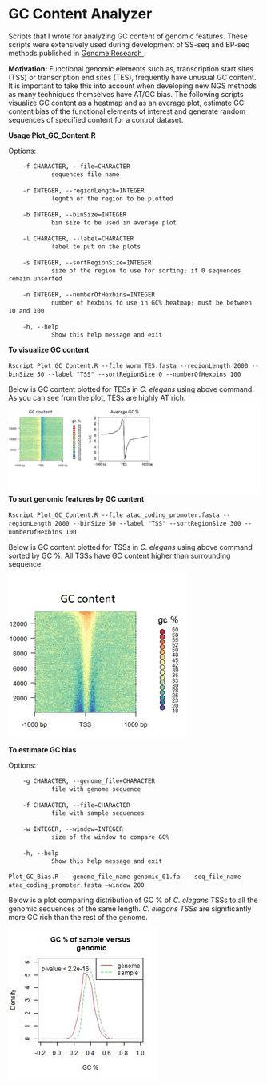 # GC Content Analyzer
Scripts that I wrote for analyzing GC content of genomic features. These scripts were extensively used during development of SS-seq and BP-seq methods published in [ Genome Research ](https://genome.cshlp.org/content/early/2021/06/24/gr.270082.120).

**Motivation:** Functional genomic elements such as, transcription start sites (TSS) or transcription end sites (TES), frequently have unusual GC content. It is important to take this into account when developing new NGS methods as many techniques themselves have AT/GC bias. The following scripts visualize GC content as a heatmap and as an average plot, estimate GC content bias of the functional elements of interest and generate random sequences of specified content for a control dataset.

**Usage Plot_GC_Content.R**

Options:

        -f CHARACTER, --file=CHARACTER
                sequences file name

        -r INTEGER, --regionLength=INTEGER
                legnth of the region to be plotted

        -b INTEGER, --binSize=INTEGER
                bin size to be used in average plot

        -l CHARACTER, --label=CHARACTER
                label to put on the plots

        -s INTEGER, --sortRegionSize=INTEGER
                size of the region to use for sorting; if 0 sequences remain unsorted

        -n INTEGER, --numberOfHexbins=INTEGER
                number of hexbins to use in GC% heatmap; must be between 10 and 100

        -h, --help
                Show this help message and exit

**To visualize GC content**

``Rscript Plot_GC_Content.R --file worm_TES.fasta --regionLength 2000 --binSize 50 --label "TSS" --sortRegionSize 0 --numberOfHexbins 100 ``

Below is GC content plotted for TESs in *C. elegans* using above command. As you can see from the plot, TESs are highly AT rich.
<img src=./images/TES_heatmap_plot.png> 
**To sort genomic features by GC content**

``Rscript Plot_GC_Content.R --file atac_coding_promoter.fasta --regionLength 2000 --binSize 50 --label "TSS" --sortRegionSize 300 --numberOfHexbins 100 ``

Below is GC content plotted for TSSs in *C. elegans* using above command sorted by GC %. All TSSs have GC content higher than surrounding sequence.

<img src=./images/GC_Heatmap_Promoters_400.png> 

**To estimate GC bias**

Options:

        -g CHARACTER, --genome_file=CHARACTER
                file with genome sequence

        -f CHARACTER, --file=CHARACTER
                file with sample sequences

        -w INTEGER, --window=INTEGER
                size of the window to compare GC%

        -h, --help
                Show this help message and exit

``Plot_GC_Bias.R -- genome_file_name genomic_01.fa -- seq_file_name atac_coding_promoter.fasta –window 200``

Below is a plot comparing distribution of GC % of *C. elegans* TSSs to all the genomic sequences of the same length. *C. elegans TSSs* are significantly more GC rich than the rest of the genome.

<img src=./images/atac_coding_GC_bias.jpg> 

